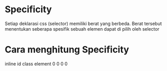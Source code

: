# Specificity
  Setiap deklarasi css (selector) memiliki berat yang berbeda.
  Berat tersebut menentukan seberapa spesifik sebuah elemen dapat di pilih
  oleh selector

# Cara menghitung Specificity
  
  inline      id      class      element
    0          0        0           0
